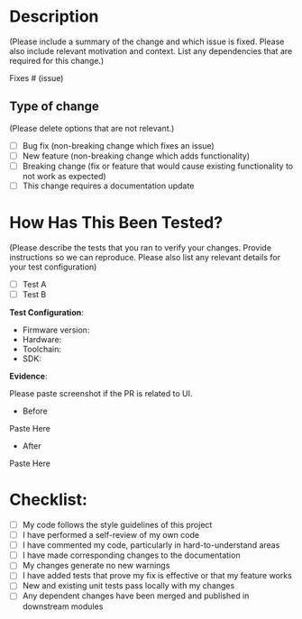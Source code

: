 # Description
(Please include a summary of the change and which issue is fixed. Please also include relevant motivation and context. List any dependencies that are required for this change.)

Fixes # (issue)

## Type of change

(Please delete options that are not relevant.)

- [ ] Bug fix (non-breaking change which fixes an issue)
- [ ] New feature (non-breaking change which adds functionality)
- [ ] Breaking change (fix or feature that would cause existing functionality to not work as expected)
- [ ] This change requires a documentation update

# How Has This Been Tested?

(Please describe the tests that you ran to verify your changes. Provide instructions so we can reproduce. Please also list any relevant details for your test configuration)

- [ ] Test A
- [ ] Test B

**Test Configuration**:
* Firmware version:
* Hardware:
* Toolchain:
* SDK:

**Evidence**:

Please paste screenshot if the PR is related to UI.

* Before

Paste Here

* After

Paste Here

# Checklist:

- [ ] My code follows the style guidelines of this project
- [ ] I have performed a self-review of my own code
- [ ] I have commented my code, particularly in hard-to-understand areas
- [ ] I have made corresponding changes to the documentation
- [ ] My changes generate no new warnings
- [ ] I have added tests that prove my fix is effective or that my feature works
- [ ] New and existing unit tests pass locally with my changes
- [ ] Any dependent changes have been merged and published in downstream modules
